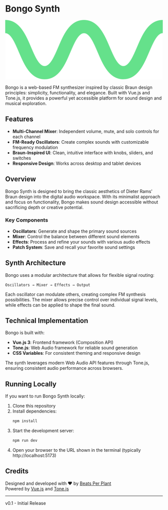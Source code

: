 # Bongo Synth

![Bongo Synth](src/assets/bpp-logo-white.svg)

Bongo is a web-based FM synthesizer inspired by classic Braun design principles: simplicity, functionality, and elegance. Built with Vue.js and Tone.js, it provides a powerful yet accessible platform for sound design and musical exploration.

## Features

- **Multi-Channel Mixer**: Independent volume, mute, and solo controls for each channel
- **FM-Ready Oscillators**: Create complex sounds with customizable frequency modulation
- **Braun-Inspired UI**: Clean, intuitive interface with knobs, sliders, and switches
- **Responsive Design**: Works across desktop and tablet devices

## Overview

Bongo Synth is designed to bring the classic aesthetics of Dieter Rams' Braun design into the digital audio workspace. With its minimalist approach and focus on functionality, Bongo makes sound design accessible without sacrificing depth or creative potential.

### Key Components

- **Oscillators**: Generate and shape the primary sound sources
- **Mixer**: Control the balance between different sound elements
- **Effects**: Process and refine your sounds with various audio effects
- **Patch System**: Save and recall your favorite sound settings

## Synth Architecture

Bongo uses a modular architecture that allows for flexible signal routing:

```
Oscillators → Mixer → Effects → Output
```

Each oscillator can modulate others, creating complex FM synthesis possibilities. The mixer allows precise control over individual signal levels, while effects can be applied to shape the final sound.

## Technical Implementation

Bongo is built with:

- **Vue.js 3**: Frontend framework (Composition API)
- **Tone.js**: Web Audio framework for reliable sound generation
- **CSS Variables**: For consistent theming and responsive design

The synth leverages modern Web Audio API features through Tone.js, ensuring consistent audio performance across browsers.

## Running Locally

If you want to run Bongo Synth locally:

1. Clone this repository
2. Install dependencies:
   ```bash
   npm install
   ```
3. Start the development server:
   ```bash
   npm run dev
   ```
4. Open your browser to the URL shown in the terminal (typically http://localhost:5173)

## Credits

Designed and developed with ♥ by [Beats Per Plant](https://beatsperplant.com)  
Powered by [Vue.js](https://vuejs.org/) and [Tone.js](https://tonejs.github.io/)

---

v0.1 - Initial Release
